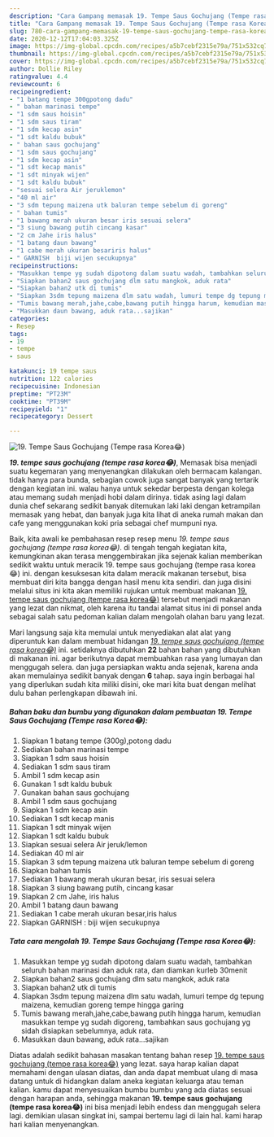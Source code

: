 ```yaml
---
description: "Cara Gampang memasak 19. Tempe Saus Gochujang (Tempe rasa Korea😂), Bikin Ngiler"
title: "Cara Gampang memasak 19. Tempe Saus Gochujang (Tempe rasa Korea😂), Bikin Ngiler"
slug: 780-cara-gampang-memasak-19-tempe-saus-gochujang-tempe-rasa-korea-bikin-ngiler
date: 2020-12-12T17:04:03.325Z
image: https://img-global.cpcdn.com/recipes/a5b7cebf2315e79a/751x532cq70/19-tempe-saus-gochujang-tempe-rasa-korea😂-foto-resep-utama.jpg
thumbnail: https://img-global.cpcdn.com/recipes/a5b7cebf2315e79a/751x532cq70/19-tempe-saus-gochujang-tempe-rasa-korea😂-foto-resep-utama.jpg
cover: https://img-global.cpcdn.com/recipes/a5b7cebf2315e79a/751x532cq70/19-tempe-saus-gochujang-tempe-rasa-korea😂-foto-resep-utama.jpg
author: Dollie Riley
ratingvalue: 4.4
reviewcount: 6
recipeingredient:
- "1 batang tempe 300gpotong dadu"
- " bahan marinasi tempe"
- "1 sdm saus hoisin"
- "1 sdm saus tiram"
- "1 sdm kecap asin"
- "1 sdt kaldu bubuk"
- " bahan saus gochujang"
- "1 sdm saus gochujang"
- "1 sdm kecap asin"
- "1 sdt kecap manis"
- "1 sdt minyak wijen"
- "1 sdt kaldu bubuk"
- "sesuai selera Air jeruklemon"
- "40 ml air"
- "3 sdm tepung maizena utk baluran tempe sebelum di goreng"
- " bahan tumis"
- "1 bawang merah ukuran besar iris sesuai selera"
- "3 siung bawang putih cincang kasar"
- "2 cm Jahe iris halus"
- "1 batang daun bawang"
- "1 cabe merah ukuran besariris halus"
- " GARNISH  biji wijen secukupnya"
recipeinstructions:
- "Masukkan tempe yg sudah dipotong dalam suatu wadah, tambahkan seluruh bahan marinasi dan aduk rata, dan diamkan kurleb 30menit"
- "Siapkan bahan2 saus gochujang dlm satu mangkok, aduk rata"
- "Siapkan bahan2 utk di tumis"
- "Siapkan 3sdm tepung maizena dlm satu wadah, lumuri tempe dg tepung maizena, kemudian goreng tempe hingga garing"
- "Tumis bawang merah,jahe,cabe,bawang putih hingga harum, kemudian masukkan tempe yg sudah digoreng, tambahkan saus gochujang yg sidah disiapkan sebelumnya, aduk rata."
- "Masukkan daun bawang, aduk rata...sajikan"
categories:
- Resep
tags:
- 19
- tempe
- saus

katakunci: 19 tempe saus 
nutrition: 122 calories
recipecuisine: Indonesian
preptime: "PT23M"
cooktime: "PT39M"
recipeyield: "1"
recipecategory: Dessert

---
```



![19. Tempe Saus Gochujang (Tempe rasa Korea😂)](https://img-global.cpcdn.com/recipes/a5b7cebf2315e79a/751x532cq70/19-tempe-saus-gochujang-tempe-rasa-korea😂-foto-resep-utama.jpg)

<b><i>19. tempe saus gochujang (tempe rasa korea😂)</i></b>, Memasak bisa menjadi suatu kegemaran yang menyenangkan dilakukan oleh bermacam kalangan. tidak hanya para bunda, sebagian cowok juga sangat banyak yang tertarik dengan kegiatan ini. walau hanya untuk sekedar berpesta dengan kolega atau memang sudah menjadi hobi dalam dirinya. tidak asing lagi dalam dunia chef sekarang sedikit banyak ditemukan laki laki dengan ketrampilan memasak yang hebat, dan banyak juga kita lihat di aneka rumah makan dan cafe yang menggunakan koki pria sebagai chef mumpuni nya.



Baik, kita awali ke pembahasan resep resep menu <i>19. tempe saus gochujang (tempe rasa korea😂)</i>. di tengah tengah kegiatan kita, kemungkinan akan terasa menggembirakan jika sejenak kalian memberikan sedikit waktu untuk meracik 19. tempe saus gochujang (tempe rasa korea😂) ini. dengan kesuksesan kita dalam meracik makanan tersebut, bisa membuat diri kita bangga dengan hasil menu kita sendiri. dan juga disini melalui situs ini kita akan memiliki rujukan untuk membuat makanan <u>19. tempe saus gochujang (tempe rasa korea😂)</u> tersebut menjadi makanan yang lezat dan nikmat, oleh karena itu tandai alamat situs ini di ponsel anda sebagai salah satu pedoman kalian dalam mengolah olahan baru yang lezat.


Mari langsung saja kita memulai untuk menyediakan alat alat yang diperuntuk kan dalam membuat hidangan <u><i>19. tempe saus gochujang (tempe rasa korea😂)</i></u> ini. setidaknya dibutuhkan <b>22</b> bahan bahan yang dibutuhkan di makanan ini. agar berikutnya dapat membuahkan rasa yang lumayan dan menggugah selera. dan juga persiapkan waktu anda sejenak, karena anda akan memulainya sedikit banyak dengan <b>6</b> tahap. saya ingin berbagai hal yang diperlukan sudah kita miliki disini, oke mari kita buat dengan melihat dulu bahan perlengkapan dibawah ini.

<!--inarticleads1-->

##### Bahan baku dan bumbu yang digunakan dalam pembuatan 19. Tempe Saus Gochujang (Tempe rasa Korea😂):

1. Siapkan 1 batang tempe (300g),potong dadu
1. Sediakan  bahan marinasi tempe
1. Siapkan 1 sdm saus hoisin
1. Sediakan 1 sdm saus tiram
1. Ambil 1 sdm kecap asin
1. Gunakan 1 sdt kaldu bubuk
1. Gunakan  bahan saus gochujang
1. Ambil 1 sdm saus gochujang
1. Siapkan 1 sdm kecap asin
1. Sediakan 1 sdt kecap manis
1. Siapkan 1 sdt minyak wijen
1. Siapkan 1 sdt kaldu bubuk
1. Siapkan sesuai selera Air jeruk/lemon
1. Sediakan 40 ml air
1. Siapkan 3 sdm tepung maizena utk baluran tempe sebelum di goreng
1. Siapkan  bahan tumis
1. Sediakan 1 bawang merah ukuran besar, iris sesuai selera
1. Siapkan 3 siung bawang putih, cincang kasar
1. Siapkan 2 cm Jahe, iris halus
1. Ambil 1 batang daun bawang
1. Sediakan 1 cabe merah ukuran besar,iris halus
1. Siapkan  GARNISH : biji wijen secukupnya




<!--inarticleads2-->

##### Tata cara mengolah 19. Tempe Saus Gochujang (Tempe rasa Korea😂):

1. Masukkan tempe yg sudah dipotong dalam suatu wadah, tambahkan seluruh bahan marinasi dan aduk rata, dan diamkan kurleb 30menit
1. Siapkan bahan2 saus gochujang dlm satu mangkok, aduk rata
1. Siapkan bahan2 utk di tumis
1. Siapkan 3sdm tepung maizena dlm satu wadah, lumuri tempe dg tepung maizena, kemudian goreng tempe hingga garing
1. Tumis bawang merah,jahe,cabe,bawang putih hingga harum, kemudian masukkan tempe yg sudah digoreng, tambahkan saus gochujang yg sidah disiapkan sebelumnya, aduk rata.
1. Masukkan daun bawang, aduk rata...sajikan




Diatas adalah sedikit bahasan masakan tentang bahan resep <u>19. tempe saus gochujang (tempe rasa korea😂)</u> yang lezat. saya harap kalian dapat memahami dengan ulasan diatas, dan anda dapat membuat ulang di masa datang untuk di hidangkan dalam aneka kegiatan keluarga atau teman kalian. kamu dapat menyesuaikan bumbu bumbu yang ada diatas sesuai dengan harapan anda, sehingga makanan <b>19. tempe saus gochujang (tempe rasa korea😂)</b> ini bisa menjadi lebih endess dan menggugah selera lagi. demikian ulasan singkat ini, sampai bertemu lagi di lain hal. kami harap hari kalian menyenangkan.
